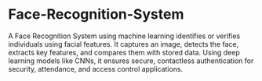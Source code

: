 # Face-Recognition-System
A Face Recognition System using machine learning identifies or verifies individuals using facial features. It captures an image, detects the face, extracts key features, and compares them with stored data. Using deep learning models like CNNs, it ensures secure, contactless authentication for security, attendance, and access control applications.
